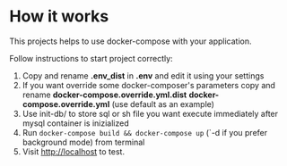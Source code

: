 # How it works

This projects helps to use docker-compose with your application.

Follow instructions to start project correctly:

1. Copy and rename **.env_dist** in **.env** and edit it using your settings
2. If you want override some docker-composer's parameters copy and rename **docker-compose.override.yml.dist** **docker-compose.override.yml** (use default as an example)
3. Use init-db/ to store sql or sh file you want execute immediately after mysql container is inizialized
4. Run `docker-compose build && docker-compose up` (`-d if you prefer background mode) from terminal
5. Visit [http://localhost](http://localhost) to test.